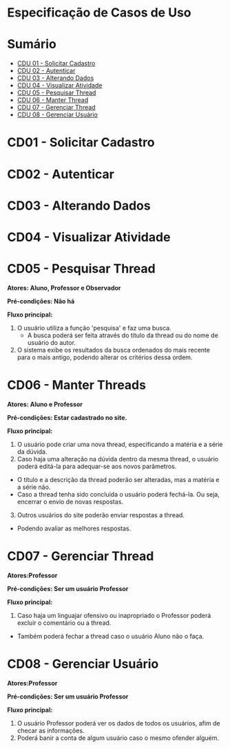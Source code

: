 # Especificação de Casos de Uso

# Sumário

- [CDU 01 - Solicitar Cadastro](#cdu-01---solicitar-cadastro)
- [CDU 02 - Autenticar](#cdu-02---autenticar)
- [CDU 03 - Alterando Dados](#cdu-03---alterando-dados)
- [CDU 04 - Visualizar Atividade](#cdu-04---visualizar-atividade)
- [CDU 05 - Pesquisar Thread](#cdu-05---pesquisar-thread)
- [CDU 06 - Manter Thread](#cdu-06---manter-thread)
- [CDU 07 - Gerenciar Thread](#cdu-07---gerenciar-thread)
- [CDU 08 - Gerenciar Usuário](#cdu-08---gerenciar-usuário)

# CD01 - Solicitar Cadastro

# CD02 - Autenticar

# CD03 - Alterando Dados

# CD04 - Visualizar Atividade

# CD05 - Pesquisar Thread
**Atores: Aluno, Professor e Observador**

**Pré-condições: Não há**

**Fluxo principal:**
1. O usuário utiliza a função 'pesquisa' e faz uma busca.
   - A busca poderá ser feita através do título da thread ou do nome de usuário do autor.
2. O sistema exibe os resultados da busca ordenados do mais recente para o mais antigo, podendo alterar os critérios dessa ordem.

# CD06 - Manter Threads
**Atores: Aluno e Professor**

**Pré-condições: Estar cadastrado no site.**

**Fluxo principal:**
1. O usuário pode criar uma nova thread, especificando a matéria e a série da dúvida.
2. Caso haja uma alteração na dúvida dentro da mesma thread, o usuário poderá editá-la para adequar-se aos novos parâmetros.
  - O título e a descrição da thread poderão ser alteradas, mas a matéria e a série não.
  - Caso a thread tenha sido concluída o usuário poderá fechá-la. Ou seja, encerrar o envio de novas respostas.
3. Outros usuários do site poderão enviar respostas a thread.
  - Podendo avaliar as melhores respostas.

# CD07 - Gerenciar Thread
**Atores:Professor**

**Pré-condições: Ser um usuário Professor**

**Fluxo principal:**
1. Caso haja um linguajar ofensivo ou inapropriado o Professor poderá excluir o comentário ou a thread.
  - Também poderá fechar a thread caso o usuário Aluno não o faça.


# CD08 - Gerenciar Usuário
**Atores:Professor**

**Pré-condições: Ser um usuário Professor**

**Fluxo principal:**
1. O usuário Professor poderá ver os dados de todos os usuários, afim de checar as informações.
2. Poderá banir a conta de algum usuário caso o mesmo ofender alguém.
